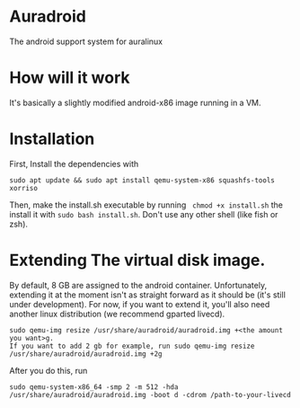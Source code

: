 # Auradroid
The android support system for auralinux

# How will it work
It's basically a slightly modified android-x86 image running in a VM.

# Installation
First, Install the dependencies with 
```
sudo apt update && sudo apt install qemu-system-x86 squashfs-tools xorriso
```
Then, make the install.sh executable by running ``` chmod +x install.sh``` the install it with ```sudo bash install.sh```. Don't use any other shell (like fish or zsh).

# Extending The virtual disk image.

By default, 8 GB are assigned to the android container. Unfortunately, extending it at the moment isn't as straight forward as it should be (it's still under development). For now, if you want to extend it, you'll also need another linux distribution (we recommend gparted livecd).

```
sudo qemu-img resize /usr/share/auradroid/auradroid.img +<the amount you want>g.
If you want to add 2 gb for example, run sudo qemu-img resize /usr/share/auradroid/auradroid.img +2g
```
After you do this, run

```
sudo qemu-system-x86_64 -smp 2 -m 512 -hda /usr/share/auradroid/auradroid.img -boot d -cdrom /path-to-your-livecd 
